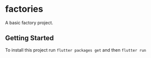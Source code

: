 # factories

A basic factory project.

## Getting Started

To install this project run `flutter packages get` and then `flutter run`
